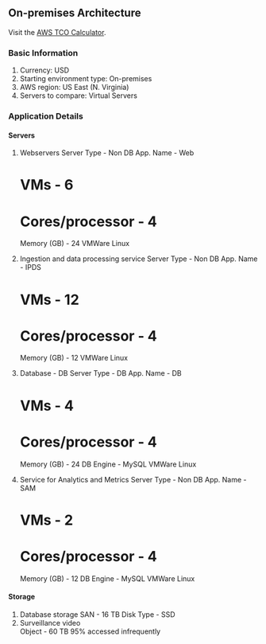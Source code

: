 ## On-premises Architecture

Visit the [AWS TCO Calculator](https://awstcocalculator.com/).

### Basic Information

1. Currency: USD
2. Starting environment type: On-premises
3. AWS region: US East (N. Virginia)
4. Servers to compare: Virtual Servers

### Application Details

#### Servers

1. Webservers
    Server Type - Non DB
    App. Name - Web
    # VMs - 6
    # Cores/processor - 4
    Memory (GB) - 24
    VMWare
    Linux

2. Ingestion and data processing service
    Server Type - Non DB
    App. Name - IPDS
    # VMs - 12
    # Cores/processor - 4
    Memory (GB) - 12
    VMWare
    Linux

3. Database - DB
    Server Type - DB
    App. Name - DB
    # VMs - 4
    # Cores/processor - 4
    Memory (GB) - 24
    DB Engine - MySQL
    VMWare
    Linux

4. Service for Analytics and Metrics
    Server Type - Non DB
    App. Name - SAM
    # VMs - 2
    # Cores/processor - 4
    Memory (GB) - 12
    DB Engine - MySQL
    VMWare
    Linux


#### Storage

1. Database storage
    SAN - 16 TB
    Disk Type - SSD
2. Surveillance video  
    Object - 60 TB
    95% accessed infrequently
